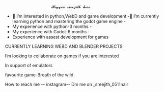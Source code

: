 
                         𝓗𝓮𝔂𝔂𝓪𝓪 𝓼𝓻𝓮𝓮𝓳𝓲𝓽𝓱 𝓱𝓮𝓻𝓮


- 👀 I’m interested in python,WebD and game development -🌱 I’m currently learning python and mastering the godot game engine -
- My experience with python-3 months -
- My experience with Godot-6 months -
- Experience with assest development for games

CURRENTLY LEARNING WEBD AND BLENDER PROJECTS

I’m looking to collaborate on games if you are interested

In support of emulators

favourite game-Breath of the wild

How to reach me -- instagram-- Dm me on _sreejith_0511nair
